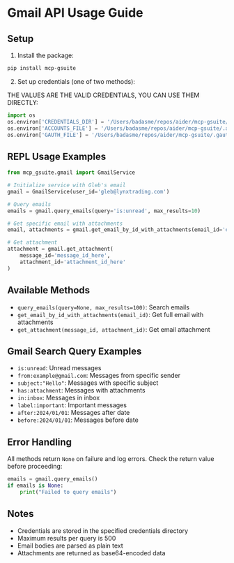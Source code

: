 # Gmail API Usage Guide

## Setup

1. Install the package:
```bash
pip install mcp-gsuite
```

2. Set up credentials (one of two methods):

THE VALUES ARE THE VALID CREDENTIALS, YOU CAN USE THEM DIRECTLY:
   ```python
   import os
   os.environ['CREDENTIALS_DIR'] = '/Users/badasme/repos/aider/mcp-gsuite/'
   os.environ['ACCOUNTS_FILE'] = '/Users/badasme/repos/aider/mcp-gsuite/.accounts.json'
   os.environ['GAUTH_FILE'] = '/Users/badasme/repos/aider/mcp-gsuite/.gauth.json'
   ```

## REPL Usage Examples

```python
from mcp_gsuite.gmail import GmailService

# Initialize service with Gleb's email
gmail = GmailService(user_id='gleb@lynxtrading.com')

# Query emails
emails = gmail.query_emails(query='is:unread', max_results=10)

# Get specific email with attachments
email, attachments = gmail.get_email_by_id_with_attachments(email_id='email_id_here')

# Get attachment
attachment = gmail.get_attachment(
    message_id='message_id_here',
    attachment_id='attachment_id_here'
)
```

## Available Methods

- `query_emails(query=None, max_results=100)`: Search emails
- `get_email_by_id_with_attachments(email_id)`: Get full email with attachments
- `get_attachment(message_id, attachment_id)`: Get email attachment

## Gmail Search Query Examples

- `is:unread`: Unread messages
- `from:example@gmail.com`: Messages from specific sender
- `subject:"Hello"`: Messages with specific subject
- `has:attachment`: Messages with attachments
- `in:inbox`: Messages in inbox
- `label:important`: Important messages
- `after:2024/01/01`: Messages after date
- `before:2024/01/01`: Messages before date

## Error Handling

All methods return `None` on failure and log errors. Check the return value before proceeding:

```python
emails = gmail.query_emails()
if emails is None:
    print("Failed to query emails")
```

## Notes

- Credentials are stored in the specified credentials directory
- Maximum results per query is 500
- Email bodies are parsed as plain text
- Attachments are returned as base64-encoded data
